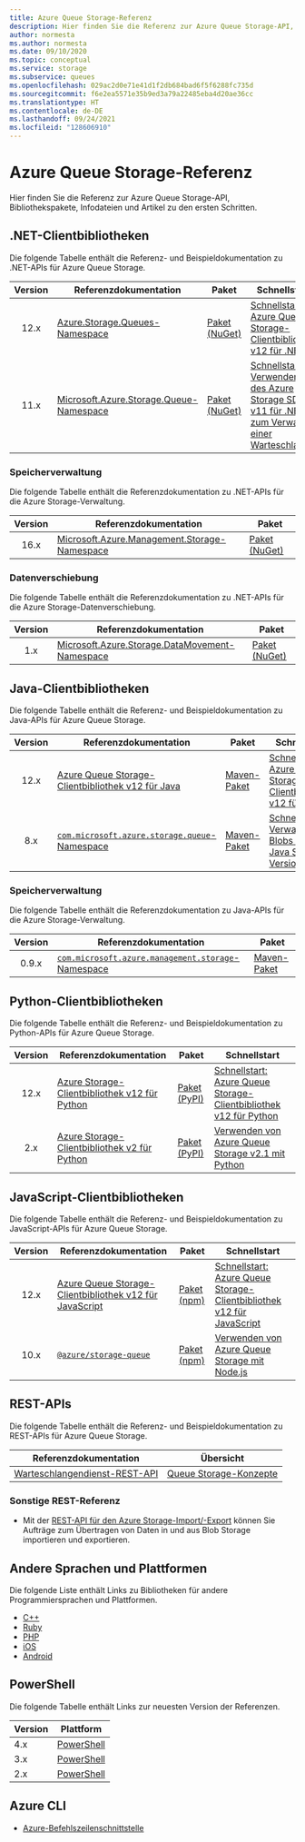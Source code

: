 ```yaml
---
title: Azure Queue Storage-Referenz
description: Hier finden Sie die Referenz zur Azure Queue Storage-API, Infodateien und Clientbibliothekspakete.
author: normesta
ms.author: normesta
ms.date: 09/10/2020
ms.topic: conceptual
ms.service: storage
ms.subservice: queues
ms.openlocfilehash: 029ac2d0e71e41d1f2db684bad6f5f6288fc735d
ms.sourcegitcommit: f6e2ea5571e35b9ed3a79a22485eba4d20ae36cc
ms.translationtype: HT
ms.contentlocale: de-DE
ms.lasthandoff: 09/24/2021
ms.locfileid: "128606910"
---
```

# <a name="azure-queue-storage-reference"></a>Azure Queue Storage-Referenz

Hier finden Sie die Referenz zur Azure Queue Storage-API, Bibliothekspakete, Infodateien und Artikel zu den ersten Schritten.

## <a name="net-client-libraries"></a>.NET-Clientbibliotheken

Die folgende Tabelle enthält die Referenz- und Beispieldokumentation zu .NET-APIs für Azure Queue Storage.

|  Version  | Referenzdokumentation | Paket | Schnellstart |
| :-------: | ----------------------- | ------- | ---------- |
| 12.x | [Azure.Storage.Queues-Namespace](/dotnet/api/azure.storage.queues) | [Paket (NuGet)](https://www.nuget.org/packages/azure.storage.queues/) | [Schnellstart: Azure Queue Storage-Clientbibliothek v12 für .NET](./storage-quickstart-queues-dotnet.md) |
| 11.x | [Microsoft.Azure.Storage.Queue-Namespace](/dotnet/api/microsoft.azure.storage.queue) | [Paket (NuGet)](https://www.nuget.org/packages/microsoft.azure.storage.queue/) | [Schnellstart: Verwenden des Azure Storage SDK v11 für .NET zum Verwalten einer Warteschlange](./storage-quickstart-queues-dotnet-legacy.md) |

### <a name="storage-management"></a>Speicherverwaltung

Die folgende Tabelle enthält die Referenzdokumentation zu .NET-APIs für die Azure Storage-Verwaltung.

|  Version  | Referenzdokumentation | Paket |
| :-------: | ----------------------- | ------- |
| 16.x | [Microsoft.Azure.Management.Storage-Namespace](/dotnet/api/microsoft.azure.management.storage) | [Paket (NuGet)](https://www.nuget.org/packages/microsoft.azure.management.storage/) |

### <a name="data-movement"></a>Datenverschiebung

Die folgende Tabelle enthält die Referenzdokumentation zu .NET-APIs für die Azure Storage-Datenverschiebung.

|  Version  | Referenzdokumentation | Paket |
| :-------: | ----------------------- | ------- |
| 1.x | [Microsoft.Azure.Storage.DataMovement-Namespace](/dotnet/api/microsoft.azure.storage.datamovement) | [Paket (NuGet)](https://www.nuget.org/packages/microsoft.azure.storage.datamovement/) |

## <a name="java-client-libraries"></a>Java-Clientbibliotheken

Die folgende Tabelle enthält die Referenz- und Beispieldokumentation zu Java-APIs für Azure Queue Storage.

|  Version  | Referenzdokumentation | Paket | Schnellstart |
| :-------: | ----------------------- | ------- | ---------- |
| 12.x | [Azure Queue Storage-Clientbibliothek v12 für Java](/java/api/overview/azure/storage-queue-readme) | [Maven-Paket](https://mvnrepository.com/artifact/com.azure/azure-storage-queue) | [Schnellstart: Azure Queue Storage-Clientbibliothek v12 für Java](./storage-quickstart-queues-java.md) |
| 8.x | [`com.microsoft.azure.storage.queue`-Namespace](/java/api/com.microsoft.azure.storage.queue) | [Maven-Paket](https://mvnrepository.com/artifact/com.microsoft.azure/azure-storage) | [Schnellstart: Verwalten von Blobs mit Java SDK, Version 8](../blobs/storage-quickstart-blobs-java-legacy.md) |

### <a name="storage-management"></a>Speicherverwaltung

Die folgende Tabelle enthält die Referenzdokumentation zu Java-APIs für die Azure Storage-Verwaltung.

|  Version  | Referenzdokumentation | Paket |
| :-------: | ----------------------- | ------- |
| 0.9.x | [`com.microsoft.azure.management.storage`-Namespace](/java/api/overview/azure/storage/management) | [Maven-Paket](https://mvnrepository.com/artifact/com.microsoft.azure/azure-svc-mgmt-storage) |

## <a name="python-client-libraries"></a>Python-Clientbibliotheken

Die folgende Tabelle enthält die Referenz- und Beispieldokumentation zu Python-APIs für Azure Queue Storage.

|  Version  | Referenzdokumentation | Paket | Schnellstart |
| :-------: | ----------------------- | ------- | ---------- |
| 12.x | [Azure Storage-Clientbibliothek v12 für Python](/azure/developer/python/sdk/storage/overview) | [Paket (PyPI)](https://pypi.org/project/azure-storage-queue/) | [Schnellstart: Azure Queue Storage-Clientbibliothek v12 für Python](./storage-quickstart-queues-python.md) |
| 2.x | [Azure Storage-Clientbibliothek v2 für Python](/azure/developer/python/sdk/storage/overview?view=storage-py-v2&preserve-view=true) | [Paket (PyPI)](https://pypi.org/project/azure-storage-queue/2.1.0/) | [Verwenden von Azure Queue Storage v2.1 mit Python](./storage-python-how-to-use-queue-storage.md) |

## <a name="javascript-client-libraries"></a>JavaScript-Clientbibliotheken

Die folgende Tabelle enthält die Referenz- und Beispieldokumentation zu JavaScript-APIs für Azure Queue Storage.

|  Version  | Referenzdokumentation | Paket | Schnellstart |
| :-------: | ----------------------- | ------- | ---------- |
| 12.x | [Azure Queue Storage-Clientbibliothek v12 für JavaScript](/javascript/api/overview/azure/storage-queue-readme) | [Paket (npm)](https://www.npmjs.com/package/@azure/storage-queue) | [Schnellstart: Azure Queue Storage-Clientbibliothek v12 für JavaScript](./storage-quickstart-queues-nodejs.md) |
| 10.x | [`@azure/storage-queue`](/javascript/api/@azure/storage-queue/?view=azure-node-legacy&preserve-view=true) | [Paket (npm)](https://www.npmjs.com/package/@azure/storage-queue/v/10.3.0) | [Verwenden von Azure Queue Storage mit Node.js](./storage-nodejs-how-to-use-queues.md) |

## <a name="rest-apis"></a>REST-APIs

Die folgende Tabelle enthält die Referenz- und Beispieldokumentation zu REST-APIs für Azure Queue Storage.

| Referenzdokumentation | Übersicht |
| ----------------------- | -------- |
| [Warteschlangendienst-REST-API](/rest/api/storageservices/queue-service-rest-api) | [Queue Storage-Konzepte](/rest/api/storageservices/queue-service-concepts) |

### <a name="other-rest-reference"></a>Sonstige REST-Referenz

- Mit der [REST-API für den Azure Storage-Import/-Export](/rest/api/storageimportexport/) können Sie Aufträge zum Übertragen von Daten in und aus Blob Storage importieren und exportieren.

## <a name="other-languages-and-platforms"></a>Andere Sprachen und Plattformen

Die folgende Liste enthält Links zu Bibliotheken für andere Programmiersprachen und Plattformen.

- [C++](https://azure.github.io/azure-storage-cpp)
- [Ruby](https://azure.github.io/azure-storage-ruby)
- [PHP](https://azure.github.io/azure-storage-php/)
- [iOS](https://azure.github.io/azure-storage-ios/)
- [Android](https://azure.github.io/azure-storage-android)

## <a name="powershell"></a>PowerShell

Die folgende Tabelle enthält Links zur neuesten Version der Referenzen.

| Version | Plattform |
| ------- | -------- |
|  4.x | [PowerShell](/powershell/module/az.storage/?view=azps-4.8.0&preserve-view=true) |
|  3.x | [PowerShell](/powershell/module/az.storage/?view=azps-3.8.0&preserve-view=true) |
|  2.x | [PowerShell](/powershell/module/az.storage/?view=azps-2.8.0&preserve-view=true) |

## <a name="azure-cli"></a>Azure CLI

- [Azure-Befehlszeilenschnittstelle](/cli/azure/storage)
